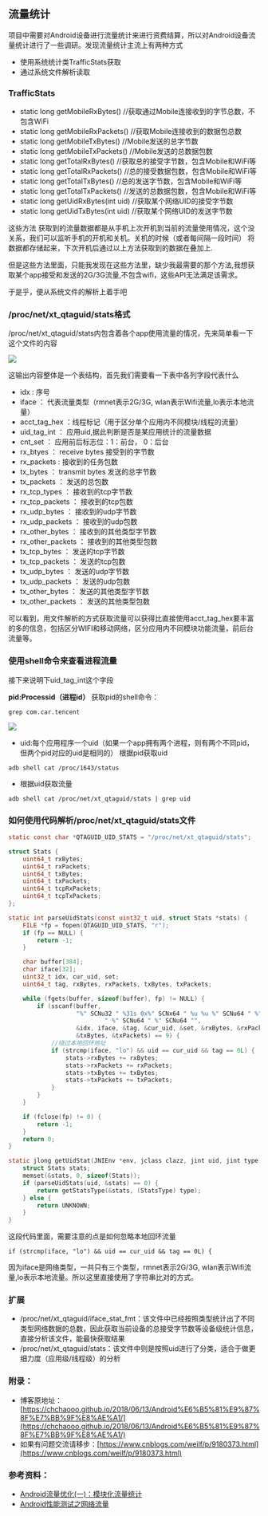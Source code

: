## 流量统计

项目中需要对Android设备进行流量统计来进行资费结算，所以对Android设备流量统计进行了一些调研。发现流量统计主流上有两种方式

* 使用系统统计类TrafficStats获取
* 通过系统文件解析读取

### TrafficStats

* static long  getMobileRxBytes()  //获取通过Mobile连接收到的字节总数，不包含WiFi  
* static long  getMobileRxPackets()  //获取Mobile连接收到的数据包总数  
* static long  getMobileTxBytes()  //Mobile发送的总字节数  
* static long  getMobileTxPackets()  //Mobile发送的总数据包数  
* static long  getTotalRxBytes()  //获取总的接受字节数，包含Mobile和WiFi等  
* static long  getTotalRxPackets()  //总的接受数据包数，包含Mobile和WiFi等  
* static long  getTotalTxBytes()  //总的发送字节数，包含Mobile和WiFi等  
* static long  getTotalTxPackets()  //发送的总数据包数，包含Mobile和WiFi等   
* static long  getUidRxBytes(int uid)  //获取某个网络UID的接受字节数  
* static long  getUidTxBytes(int uid) //获取某个网络UID的发送字节数 

这些方法 获取到的流量数据都是从手机上次开机到当前的流量使用情况，这个没关系，我们可以监听手机的开机和关机。关机的时候（或者每间隔一段时间） 将数据都存储起来，下次开机后通过以上方法获取到的数据在叠加上.

但是这些方法里面，只能我发现在这些方法里，缺少我最需要的那个方法,我想获取某个app接受和发送的2G/3G流量,不包含wifi，这些API无法满足该需求。

于是乎，便从系统文件的解析上着手吧

### /proc/net/xt_qtaguid/stats格式

/proc/net/xt_qtaguid/stats内包含着各个app使用流量的情况，先来简单看一下这个文件的内容

![](https://cl.ly/222d202N0Q0m/Image%202018-06-13%20at%202.10.11%20PM.png)

这输出内容整体是一个表结构，首先我们需要看一下表中各列字段代表什么

* idx : 序号
* iface ： 代表流量类型（rmnet表示2G/3G, wlan表示Wifi流量,lo表示本地流量）
* acct_tag_hex ：线程标记（用于区分单个应用内不同模块/线程的流量）
* uid_tag_int ： 应用uid,据此判断是否是某应用统计的流量数据
* cnt_set ： 应用前后标志位：1：前台， 0：后台
* rx_btyes ： receive bytes 接受到的字节数
* rx_packets : 接收到的任务包数
* tx_bytes ： transmit bytes 发送的总字节数
* tx_packets ： 发送的总包数
* rx_tcp_types ： 接收到的tcp字节数
* rx_tcp_packets ： 接收到的tcp包数
* rx_udp_bytes ： 接收到的udp字节数
* rx_udp_packets ： 接收到的udp包数
* rx_other_bytes ： 接收到的其他类型字节数
* rx_other_packets ： 接收到的其他类型包数
* tx_tcp_bytes ： 发送的tcp字节数
* tx_tcp_packets ： 发送的tcp包数
* tx_udp_bytes ： 发送的udp字节数
* tx_udp_packets ： 发送的udp包数
* tx_other_bytes ： 发送的其他类型字节数
* tx_other_packets ： 发送的其他类型包数

可以看到，用文件解析的方式获取流量可以获得比直接使用acct_tag_hex要丰富的多的信息，包括区分WIFI和移动网络，区分应用内不同模块功能流量，前后台流量等。

### 使用shell命令来查看进程流量

接下来说明下uid_tag_int这个字段

**pid:Processid（进程id）**
获取pid的shell命令：

``` shell
grep com.car.tencent
```

![](https://cl.ly/132o2T3V0r3I/Image%202018-06-12%20at%2012.04.04%20PM.png)

* uid:每个应用程序一个uid（如果一个app拥有两个进程，则有两个不同pid，但两个pid对应的uid是相同的）
根据pid获取uid
```
adb shell cat /proc/1643/status
```
* 根据uid获取流量
```
adb shell cat /proc/net/xt_qtaguid/stats | grep uid
```

### 如何使用代码解析/proc/net/xt_qtaguid/stats文件


```c
static const char *QTAGUID_UID_STATS = "/proc/net/xt_qtaguid/stats";

struct Stats {
    uint64_t rxBytes;
    uint64_t rxPackets;
    uint64_t txBytes;
    uint64_t txPackets;
    uint64_t tcpRxPackets;
    uint64_t tcpTxPackets;
};

static int parseUidStats(const uint32_t uid, struct Stats *stats) {
    FILE *fp = fopen(QTAGUID_UID_STATS, "r");
    if (fp == NULL) {
        return -1;
    }

    char buffer[384];
    char iface[32];
    uint32_t idx, cur_uid, set;
    uint64_t tag, rxBytes, rxPackets, txBytes, txPackets;

    while (fgets(buffer, sizeof(buffer), fp) != NULL) {
        if (sscanf(buffer,
                   "%" SCNu32 " %31s 0x%" SCNx64 " %u %u %" SCNu64 " %" SCNu64
                           " %" SCNu64 " %" SCNu64 "",
                   &idx, iface, &tag, &cur_uid, &set, &rxBytes, &rxPackets,
                   &txBytes, &txPackets) == 9) {
            //绕过本地回环地址
            if (strcmp(iface, "lo") && uid == cur_uid && tag == 0L) {
                stats->rxBytes += rxBytes;
                stats->rxPackets += rxPackets;
                stats->txBytes += txBytes;
                stats->txPackets += txPackets;
            }
        }
    }

    if (fclose(fp) != 0) {
        return -1;
    }
    return 0;
}

static jlong getUidStat(JNIEnv *env, jclass clazz, jint uid, jint type) {
    struct Stats stats;
    memset(&stats, 0, sizeof(Stats));
    if (parseUidStats(uid, &stats) == 0) {
        return getStatsType(&stats, (StatsType) type);
    } else {
        return UNKNOWN;
    }
}
```
这段代码里面，需要注意的点是如何忽略本地回环流量

```
if (strcmp(iface, "lo") && uid == cur_uid && tag == 0L) {
```
因为iface是网络类型，一共只有三个类型，rmnet表示2G/3G, wlan表示Wifi流量,lo表示本地流量。所以这里直接使用了字符串比对的方式。

### 扩展

* /proc/net/xt_qtaguid/iface_stat_fmt：该文件中已经按照类型统计出了不同类型网络数据的总数，因此获取当前设备的总接受字节数等设备级统计信息，直接分析该文件，能最快获取结果
* /proc/net/xt_qtaguid/stats：该文件中则是按照uid进行了分类，适合于做更细力度（应用级/线程级）的分析

### 附录：
* 博客原地址：[https://chchaooo.github.io/2018/06/13/Android%E6%B5%81%E9%87%8F%E7%BB%9F%E8%AE%A1/](https://chchaooo.github.io/2018/06/13/Android%E6%B5%81%E9%87%8F%E7%BB%9F%E8%AE%A1/)
* 如果有问题交流请移步：[https://www.cnblogs.com/weilf/p/9180373.html](https://www.cnblogs.com/weilf/p/9180373.html)

### 参考资料：
* [Android流量优化(一)：模块化流量统计](https://blog.csdn.net/focusjava/article/details/52195001)
* [Android性能测试之网络流量](http://www.dreamingfish123.info/?p=1154)














































